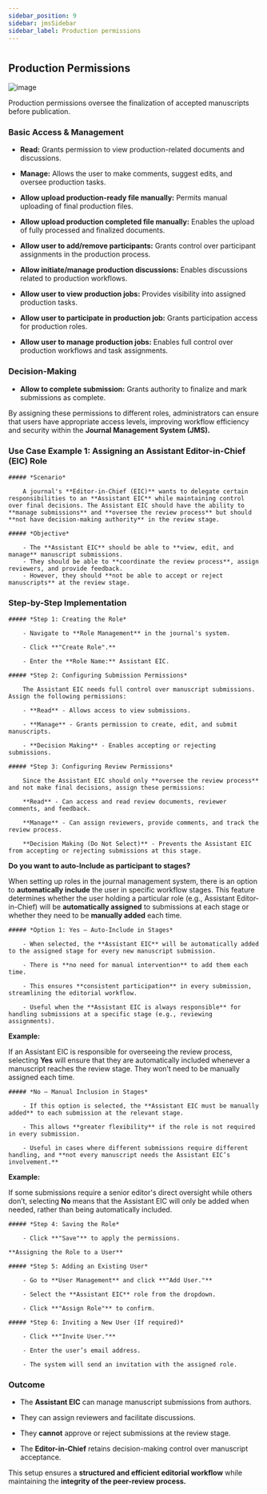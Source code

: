 ```yaml
---
sidebar_position: 9
sidebar: jmsSidebar
sidebar_label: Production permissions  
---
```

#

## Production Permissions

![image](/assets/images/journal/production-permissions.webp)

Production permissions oversee the finalization of accepted manuscripts before publication.

### Basic Access & Management

- **Read:** Grants permission to view production-related documents and discussions.

- **Manage:** Allows the user to make comments, suggest edits, and oversee production tasks.

- **Allow upload production-ready file manually:** Permits manual uploading of final production files.

- **Allow upload production completed file manually:** Enables the upload of fully processed and finalized documents.

- **Allow user to add/remove participants:** Grants control over participant assignments in the production process.

- **Allow initiate/manage production discussions:** Enables discussions related to production workflows.

- **Allow user to view production jobs:** Provides visibility into assigned production tasks.

- **Allow user to participate in production job:** Grants participation access for production roles.

- **Allow user to manage production jobs:** Enables full control over production workflows and task assignments.

### Decision-Making

- **Allow to complete submission:** Grants authority to finalize and mark submissions as complete.

By assigning these permissions to different roles, administrators can ensure that users have appropriate access levels, improving workflow efficiency and security within the **Journal Management System (JMS).**

### Use Case Example 1: Assigning an Assistant Editor-in-Chief (EIC) Role

    ##### *Scenario*

        A journal's **Editor-in-Chief (EIC)** wants to delegate certain responsibilities to an **Assistant EIC** while maintaining control over final decisions. The Assistant EIC should have the ability to **manage submissions** and **oversee the review process** but should **not have decision-making authority** in the review stage.

    ##### *Objective*

        - The **Assistant EIC** should be able to **view, edit, and manage** manuscript submissions.
        - They should be able to **coordinate the review process**, assign reviewers, and provide feedback.
        - However, they should **not be able to accept or reject manuscripts** at the review stage.   

### Step-by-Step Implementation

    ##### *Step 1: Creating the Role*

        - Navigate to **Role Management** in the journal's system.

        - Click **"Create Role".**

        - Enter the **Role Name:** Assistant EIC.

    ##### *Step 2: Configuring Submission Permissions*

        The Assistant EIC needs full control over manuscript submissions. Assign the following permissions:

        - **Read** - Allows access to view submissions.

        - **Manage** - Grants permission to create, edit, and submit manuscripts.

        - **Decision Making** - Enables accepting or rejecting submissions.

    ##### *Step 3: Configuring Review Permissions*

        Since the Assistant EIC should only **oversee the review process** and not make final decisions, assign these permissions:

        **Read** - Can access and read review documents, reviewer comments, and feedback.

        **Manage** - Can assign reviewers, provide comments, and track the review process.

        **Decision Making (Do Not Select)** - Prevents the Assistant EIC from accepting or rejecting submissions at this stage.

**Do you want to auto-Include as participant to stages?**

When setting up roles in the journal management system, there is an option to **automatically include** the user in specific workflow stages. This feature determines whether the user holding a particular role (e.g., Assistant Editor-in-Chief) will be **automatically assigned** to submissions at each stage or whether they need to be **manually added** each time.

    ##### *Option 1: Yes – Auto-Include in Stages*

        - When selected, the **Assistant EIC** will be automatically added to the assigned stage for every new manuscript submission.

        - There is **no need for manual intervention** to add them each time.

        - This ensures **consistent participation** in every submission, streamlining the editorial workflow.

        - Useful when the **Assistant EIC is always responsible** for handling submissions at a specific stage (e.g., reviewing assignments). 

**Example:**

If an Assistant EIC is responsible for overseeing the review process, selecting **Yes** will ensure that they are automatically included whenever a manuscript reaches the review stage. They won’t need to be manually assigned each time.

    ##### *No – Manual Inclusion in Stages*

        - If this option is selected, the **Assistant EIC must be manually added** to each submission at the relevant stage.

        - This allows **greater flexibility** if the role is not required in every submission.

        - Useful in cases where different submissions require different handling, and **not every manuscript needs the Assistant EIC’s involvement.**

**Example:**

If some submissions require a senior editor's direct oversight while others don’t, selecting **No** means that the Assistant EIC will only be added when needed, rather than being automatically included.

    ##### *Step 4: Saving the Role*

        - Click **"Save"** to apply the permissions.

    **Assigning the Role to a User** 

    ##### *Step 5: Adding an Existing User*

        - Go to **User Management** and click **"Add User."**

        - Select the **Assistant EIC** role from the dropdown. 

        - Click **"Assign Role"** to confirm.

    ##### *Step 6: Inviting a New User (If required)*

        - Click **"Invite User."**

        - Enter the user’s email address. 

        - The system will send an invitation with the assigned role.

### Outcome

- The **Assistant EIC** can manage manuscript submissions from authors.

- They can assign reviewers and facilitate discussions.

- They **cannot** approve or reject submissions at the review stage.

- The **Editor-in-Chief** retains decision-making control over manuscript acceptance.

This setup ensures a **structured and efficient editorial workflow** while maintaining the **integrity of the peer-review process.**
